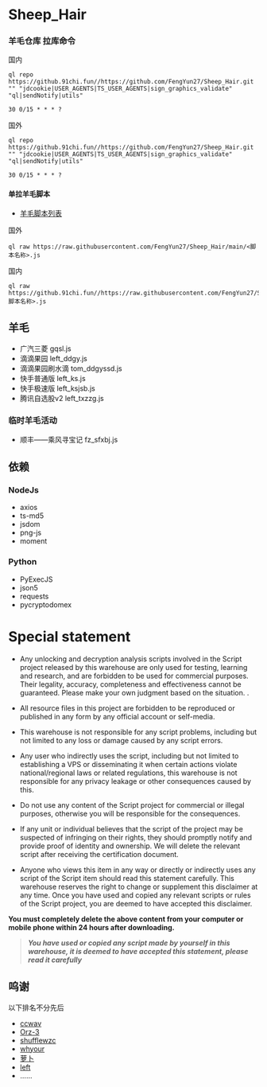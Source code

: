 # Sheep_Hair

### 羊毛仓库 拉库命令

国内
```shell
ql repo https://github.91chi.fun//https://github.com/FengYun27/Sheep_Hair.git "" "jdcookie|USER_AGENTS|TS_USER_AGENTS|sign_graphics_validate" "ql|sendNotify|utils"

30 0/15 * * * ? 
```
国外
```shell
ql repo https://github.91chi.fun//https://github.com/FengYun27/Sheep_Hair.git "" "jdcookie|USER_AGENTS|TS_USER_AGENTS|sign_graphics_validate" "ql|sendNotify|utils"

30 0/15 * * * ? 
```
#### 单拉羊毛脚本
- [羊毛脚本列表](#羊毛)

国外

```shell
ql raw https://raw.githubusercontent.com/FengYun27/Sheep_Hair/main/<脚本名称>.js
```

国内

```shell
ql raw https://github.91chi.fun//https://raw.githubusercontent.com/FengYun27/Sheep_Hair/main/<脚本名称>.js
```

## 羊毛
- 广汽三菱 gqsl.js
- 滴滴果园 left_ddgy.js
- 滴滴果园刷水滴 tom_ddgyssd.js
- 快手普通版 left_ks.js
- 快手极速版 left_ksjsb.js
- 腾讯自选股v2 left_txzzg.js

### 临时羊毛活动
- 顺丰——乘风寻宝记 fz_sfxbj.js

## 依赖
### NodeJs
- axios
- ts-md5
- jsdom
- png-js
- moment
### Python
- PyExecJS
- json5
- requests
- pycryptodomex

# Special statement

* Any unlocking and decryption analysis scripts involved in the Script project released by this warehouse are only used for testing, learning and research, and are forbidden to be used for commercial purposes. Their legality, accuracy, completeness and effectiveness cannot be guaranteed. Please make your own judgment based on the situation. .

* All resource files in this project are forbidden to be reproduced or published in any form by any official account or self-media.

* This warehouse is not responsible for any script problems, including but not limited to any loss or damage caused by any script errors.

* Any user who indirectly uses the script, including but not limited to establishing a VPS or disseminating it when certain actions violate national/regional laws or related regulations, this warehouse is not responsible for any privacy leakage or other consequences caused by this.

* Do not use any content of the Script project for commercial or illegal purposes, otherwise you will be responsible for the consequences.

* If any unit or individual believes that the script of the project may be suspected of infringing on their rights, they should promptly notify and provide proof of identity and ownership. We will delete the relevant script after receiving the certification document.

* Anyone who views this item in any way or directly or indirectly uses any script of the Script item should read this statement carefully. This warehouse reserves the right to change or supplement this disclaimer at any time. Once you have used and copied any relevant scripts or rules of the Script project, you are deemed to have accepted this disclaimer.

 **You must completely delete the above content from your computer or mobile phone within 24 hours after downloading.**  </br>
> ***You have used or copied any script made by yourself in this warehouse, it is deemed to have accepted this statement, please read it carefully*** 

## 呜谢

以下排名不分先后
- [ccwav](https://github.com/ccwav)
- [Orz-3](https://github.com/Orz-3)
- [shufflewzc](https://github.com/shufflewzc)
- [whyour](https://github.com/whyour)
- [萝卜](https://t.me/Luobook666)
- [left](https://github.com/leafxcy)
- ......
